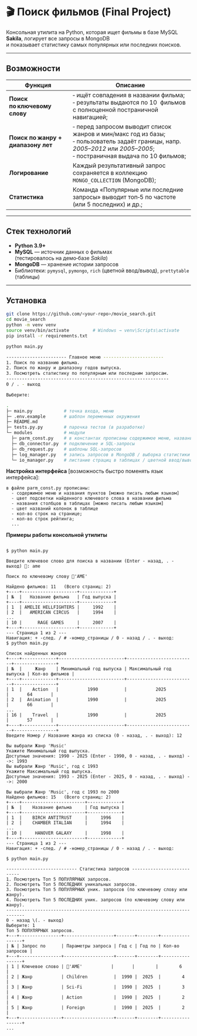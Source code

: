 # 🎬 Поиск фильмов (Final Project)

Консольная утилита на Python, которая ищет фильмы в базе MySQL **Sakila**, логирует все запросы в MongoDB  
и показывает статистику самых популярных или последних поисков.

---

## Возможности

| Функция | Описание                                                                                                                                                                    |
|---------|-----------------------------------------------------------------------------------------------------------------------------------------------------------------------------|
| **Поиск по ключевому слову** | ‑ ищёт совпадения в названии фильма;<br>‑ результаты выдаются по 10  фильмов с полноценной постраничной навигацией;                                                         |
| **Поиск по жанру + диапазону лет** | ‑ перед запросом выводит список жанров и мин/макс год из базы;<br>‑ пользователь задаёт границы, напр. *2005–2012* или *2005–2005*;<br>‑ постраничная выдача по 10 фильмов; |
| **Логирование** | Каждый результативный запрос сохраняется в коллекцию `MONGO_COLLECTION` (MongoDB);                                                                                          |
| **Статистика** | Команда «Популярные или последние запросы» выводит топ‑5 по частоте (или 5 последних) и др.;                                                                                |

---

## Стек технологий

* **Python 3.9+**
* **MySQL** — источник данных о фильмах  
  (тестировалось на демо‑базе *Sakila*)
* **MongoDB** — хранение истории запросов
* Библиотеки: `pymysql`, `pymongo`, `rich` (цветной ввод/вывод), `prettytable` (таблицы)

---

## Установка

```bash
git clone https://github.com/<your‑repo>/movie_search.git
cd movie_search
python -m venv venv
source venv/bin/activate         # Windows → venv\Scripts\activate
pip install -r requirements.txt

python main.py

----------------------- Главное меню -----------------------
1. Поиск по названию фильма.
2. Поиск по жанру и диапазону годов выпуска.
3. Посмотреть статистику по популярным или последним запросам.
--------------------------------------------------------------
0 / . - выход

Выберите: 

.
├─ main.py            # точка входа, меню
├─ .env.example       # шаблон переменных окружения
├─ README.md
├─ tests.py.py        # парочка тестов (в разработке)
└─ modules            # модули
  ├─ parm_const.py    # в константах прописаны содержимое меню, названия столбцов в таблицах, кол-во строк на странице...
  ├─ db_connector.py  # подключение и SQL‑запросы
  ├─ db_request.py    # шаблоны SQL‑запросов
  ├─ log_manager.py   # запись запросов в MongoDB / выборка статистики
  └─ io_manager.py    # листание страциц в таблицах / цветной ввод/вывод

```
__Настройка интерфейса__ [возможность быстро поменять язык интерфейса]:
``` 
в файле parm_const.py прописаны:
  - содержимое меню и названия пунктов [можно писать любым языком] 
  - цвет подсветки найденного ключевого слова в названии фильма
  - названия столбцов в таблицах [можно писать любым языком]
  - цвет названий колонок в таблице
  - кол-во строк на странице; 
  - кол-во строк рейтинга;
  ...
```
__Примеры работы консольной утилиты__ 
```
 
$ python main.py

Введите ключевое слово для поиска в названии (Enter - назад, . - выход) 🔑: ame

Поиск по ключевому слову 🔑'AME'

Найдено фильмов: 11   (Всего страниц: 2)
+----+---------------------+-------------+
| №  |   Название фильма   | Год выпуска |
+----+---------------------+-------------+
| 1  | AMELIE HELLFIGHTERS |     1992    |
| 2  |   AMERICAN CIRCUS   |     1994    |
...
| 10 |      RAGE GAMES     |     2007    |
+----+---------------------+-------------+
--- Страница 1 из 2 ---
Навигация: + -след. / # -номер_страницы / 0 - назад / . - выход: 
$ python main.py

Список найденных жанров
+----+-------------+-------------------------+--------------------------+----------------+
| №  |     Жанр    | Минимальный год выпуска | Максимальный год выпуска | Кол-во фильмов |
+----+-------------+-------------------------+--------------------------+----------------+
| 1  |    Action   |           1990          |           2025           |       64       |
| 2  |  Animation  |           1990          |           2025           |       66       |
...
| 16 |    Travel   |           1990          |           2025           |       57       |
+----+-------------+-------------------------+--------------------------+----------------+
Введите Номер / Название жанра из списка (0 - назад, . - выход): 12

Вы выбрали Жанр 'Music'
Укажите Минимальный год выпуска.
Доступные значения: 1990 - 2025 (Enter - 1990, 0 - назад, . - выход) -->: 1993
Вы выбрали Жанр 'Music', год с 1993
Укажите Максимальный год выпуска.
Доступные значения: 1993 - 2025 (Enter - 2025, 0 - назад, . - выход) -->: 2000

Вы выбрали Жанр 'Music', год с 1993 по 2000
Найдено фильмов: 15   (Всего страниц: 2)
+----+------------------------+-------------+
| №  |    Название фильма     | Год выпуска |
+----+------------------------+-------------+
| 1  |    BIRCH ANTITRUST     |     1996    |
| 2  |    CHAMBER ITALIAN     |     1994    |
...
| 10 |     HANOVER GALAXY     |     1998    |
+----+------------------------+-------------+
--- Страница 1 из 2 ---
Навигация: + -след. / # -номер_страницы / 0 - назад / . - выход: 

$ python main.py

--------------------------- Статистика запросов ---------------------------
1. Посмотреть Топ 5 ПОПУЛЯРНЫХ запросов.
2. Посмотреть Топ 5 ПОСЛЕДНИХ уникальных запросов.
3. Посмотреть Топ 5 ПОПУЛЯРНЫХ уник. запросов (по ключевому слову или жанру).
4. Посмотреть Топ 5 ПОСЛЕДНИХ уник. запросов (по ключевому слову или жанру).
-----------------------------------------------------------------------------
0 - назад \(. - выход)
Выберите: 1
Топ 5 ПОПУЛЯРНЫХ запросов.
+---+----------------+-------------------+-------+--------+-----------------+
| № | Запрос по      | Параметры запроса | Год с | Год по | Кол-во запросов |
+---+----------------+-------------------+-------+--------+-----------------+
| 1 | Ключевое слово | 🔑'AME'           |       |        |        6        |
| 2 | Жанр           | Children          |  1990 |  2025  |        4        |
| 3 | Жанр           | Sci-Fi            |  1990 |  2025  |        3        |
| 4 | Жанр           | Action            |  1990 |  2025  |        2        |
| 5 | Жанр           | Foreign           |  1990 |  2025  |        2        |
+---+----------------+-------------------+-------+--------+-----------------+
...